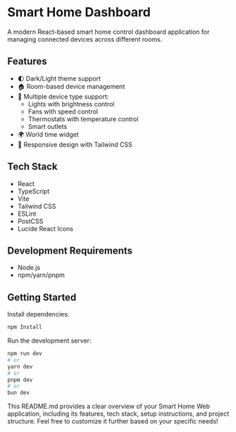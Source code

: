 # Smart Home Dashboard

A modern React-based smart home control dashboard application for managing connected devices across different rooms.

## Features

- 🌓 Dark/Light theme support
- 🏠 Room-based device management
- 🔌 Multiple device type support:
  - Lights with brightness control
  - Fans with speed control
  - Thermostats with temperature control
  - Smart outlets
- 🌍 World time widget
- 📱 Responsive design with Tailwind CSS

## Tech Stack

- React 
- TypeScript
- Vite
- Tailwind CSS
- ESLint
- PostCSS
- Lucide React Icons

## Development Requirements

- Node.js
- npm/yarn/pnpm

## Getting Started

Install dependencies:

```bash
npm Install
```

Run the development server:

```bash
npm run dev
# or
yarn dev
# or
pnpm dev
# or
bun dev
```




This README.md provides a clear overview of your Smart Home Web application, including its features, tech stack, setup instructions, and project structure. Feel free to customize it further based on your specific needs!


